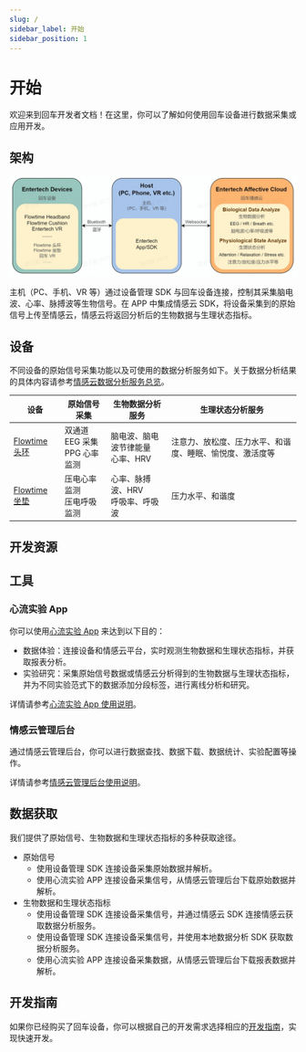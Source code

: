 ```yaml
---
slug: /
sidebar_label: 开始
sidebar_position: 1
---
```


# 开始

欢迎来到回车开发者文档！在这里，你可以了解如何使用回车设备进行数据采集或应用开发。

## 架构

![架构](./image/structure.jpg)

主机（PC、手机、VR 等）通过设备管理 SDK 与回车设备连接，控制其采集脑电波、心率、脉搏波等生物信号。在 APP 中集成情感云 SDK，将设备采集到的原始信号上传至情感云，情感云将返回分析后的生物数据与生理状态指标。

## 设备

不同设备的原始信号采集功能以及可使用的数据分析服务如下。关于数据分析结果的具体内容请参考[情感云数据分析服务总览](/链接到情感云-情感云数据分析服务总览)。

| 设备 | 原始信号采集 | 生物数据分析服务 | 生理状态分析服务 |
| ---- | ------- | ------- | ------- |
| [Flowtime 头环](/链接到设备-Flowtime头环) |  双通道 EEG 采集<br/>PPG 心率监测 | 脑电波、脑电波节律能量<br/>心率、HRV | 注意力、放松度、压力水平、和谐度、睡眠、愉悦度、激活度等 |
| [Flowtime 坐垫](/链接到设备-Flowtime坐垫) |  压电心率监测<br/>压电呼吸监测 | 心率、脉搏波、HRV<br/>呼吸率、呼吸波 | 压力水平、和谐度 |

## 开发资源

## 工具

### 心流实验 App

你可以使用[心流实验 App](/下载) 来达到以下目的：

- 数据体验：连接设备和情感云平台，实时观测生物数据和生理状态指标，并获取报表分析。
- 实验研究：采集原始信号数据或情感云分析得到的生物数据与生理状态指标，并为不同实验范式下的数据添加分段标签，进行离线分析和研究。

详情请参考[心流实验 App 使用说明](/)。

### 情感云管理后台

通过情感云管理后台，你可以进行数据查找、数据下载、数据统计、实验配置等操作。

详情请参考[情感云管理后台使用说明](/)。

## 数据获取

我们提供了原始信号、生物数据和生理状态指标的多种获取途径。

- 原始信号
  - 使用设备管理 SDK 连接设备采集原始数据并解析。
  - 使用心流实验 APP 连接设备采集信号，从情感云管理后台下载原始数据并解析。
- 生物数据和生理状态指标
  - 使用设备管理 SDK 连接设备采集信号，并通过情感云 SDK 连接情感云获取数据分析服务。
  - 使用设备管理 SDK 连接设备采集信号，并使用本地数据分析 SDK 获取数据分析服务。
  - 使用心流实验 APP 连接设备采集数据，从情感云管理后台下载报表数据并解析。

## 开发指南

如果你已经购买了回车设备，你可以根据自己的开发需求选择相应的[开发指南](/)，实现快速开发。